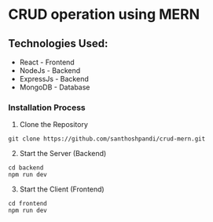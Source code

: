 # CRUD operation using MERN

## Technologies Used:

- React - Frontend
- NodeJs - Backend
- ExpressJs - Backend
- MongoDB - Database

### Installation Process

1. Clone the Repository
```
git clone https://github.com/santhoshpandi/crud-mern.git
```

2. Start the Server (Backend)
```
cd backend
npm run dev
```

3. Start the Client (Frontend)
```
cd frontend
npm run dev
```